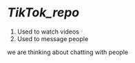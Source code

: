 # *TikTok_repo*
1. Used to watch videos
2. Used to message people



we are thinking about chatting with people
